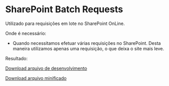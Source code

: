 # SharePoint Batch Requests

Utilizado para requisições em lote no SharePoint OnLine.

Onde é necessário:
  
  * Quando necessitamos efetuar várias requisições no SharePoint. Desta maneira utilizamos apenas uma requisição, o que deixa o site mais leve.


Resultado:

[Download arquivo de desenvolvimento](https://raw.githubusercontent.com/pedromneto/sharepointbash/master/dist/PMN.SharePoint.Batch.js)

[Download arquivo minificado](https://raw.githubusercontent.com/pedromneto/sharepointbash/master/dist/min/PMN.SharePoint.Batch.min.js)
